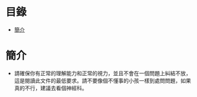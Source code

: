 # 目錄
- [簡介](#introduction)

# 簡介 <a id="introduction"></a>
* 請確保你有正常的理解能力和正常的視力，並且不會在一個問題上糾結不放，這是閱讀此文件的最低要求。請不要像個不懂事的小孩一樣到處問問題，如果真的不行，建議去看個神經科。